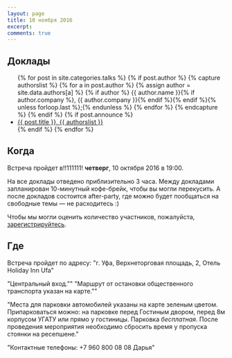 ```yaml
---
layout: page
title: 10 ноября 2016
excerpt: 
comments: true
---
```


Доклады
-------

<ul class="post-list">
{% for post in site.categories.talks %}
  {% if post.author %}
    {% capture authorslist %}
      {% for a in post.author %}
        {% assign author = site.data.authors[a] %}
        {% if author %} {{ author.name }}{% if author.company %}, {{ author.company }}{% endif %}{% endif %}{% unless forloop.last %};{% endunless %}
      {% endfor %}
    {% endcapture %}
  {% endif %}
  {% if post.announce %}
  <li><a href="{{ site.url }}{{ post.url }}">{{ post.title }}, {{ authorslist }}</a></li>
  {% endif %}
{% endfor %}
</ul>

Когда
-----

Встреча пройдет в!!111111! **четверг**, 10 октября 2016 в 19:00. 

На все доклады отведено приблизительно 3 часа. Между докладами запланирован 10-минутный кофе-брейк, чтобы вы могли перекусить. А после докладов состоится after-party, где можно будет пообщаться на свободные темы — не расходитесь :)

Чтобы мы могли оценить количество участников, пожалуйста, [зарегистрируйтесь][register].

Где
---

Встреча пройдет по адресу: "г. Уфа, Верхнеторговая площадь, 2, Отель Holiday Inn Ufa"

"Центральный вход.""
"Маршрут от остановки общественного транспорта указан на карте.""

"Места для парковки автомобилей указаны на карте зеленым цветом. Припарковаться можно: на парковке перед Гостиным двором, перед 8м корпусом УГАТУ или прямо у гостиницы. Парковка *бесплатная*. После проведения мероприятия необходимо сбросить время у пропуска стоянки на ресепшене."


"Контактные телефоны: +7 960 800 08 08 Дарья"


<script type="text/javascript" charset="utf-8" async src="https://api-maps.yandex.ru/services/constructor/1.0/js/?sid=IKzLpUBEkjooeaeiek4dlD_aC_Np-EEg&amp;width=500&amp;height=500&amp;lang=ru_RU&amp;sourceType=constructor&amp;scroll=true"></script>

<!--<script type="text/javascript" charset="utf-8" async src="https://api-maps.yandex.ru/services/constructor/1.0/js/?sid=07cEbZAuz88f1MHBau5pUv2p-tKHd60J&width=630&height=630&lang=ru_RU&sourceType=constructor&scroll=true"></script>-->

<!--
<ul class="post-list">
{% for post in site.posts limit:10 %} 
  <li><article><a href="{{ site.url }}{{ post.url }}">{{ post.title }} <span class="entry-date"><time datetime="{{ post.date | date_to_xmlschema }}">{{ post.date | date: "%B %d, %Y" }}</time></span></a></article></li>
{% endfor %}
</ul>
-->

[register]: /register/
[tensor]: http://tensor.ru/
[speakers]: /speakers/
